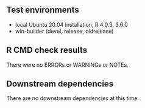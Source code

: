 ## Test environments

- local Ubuntu 20.04 installation, R 4.0.3, 3.6.0
- win-builder (devel, release, oldrelease)

## R CMD check results

There were no ERRORs or WARNINGs or NOTEs.

## Downstream dependencies

There are no downstream dependencies at this time.
